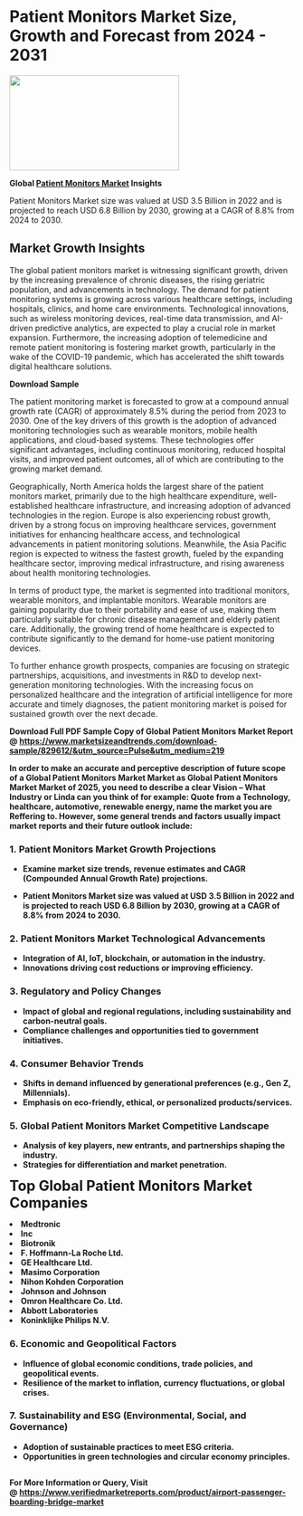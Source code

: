 <H1>Patient Monitors Market Size, Growth and Forecast from 2024 - 2031</H1><img class="aligncenter size-medium wp-image-584254" src="https://thirdeyenews.in/wp-content/uploads/2024/09/Global-Market-Research-300x168.jpeg" alt="" width="300" height="168" /><p><strong>Global&nbsp;<a href="https://www.marketsizeandtrends.com/download-sample/829612/&amp;utm_source=Pulse&amp;utm_medium=219">Patient Monitors Market</a> Insights</strong></p><p>Patient Monitors Market size was valued at USD 3.5 Billion in 2022 and is projected to reach USD 6.8 Billion by 2030, growing at a CAGR of 8.8% from 2024 to 2030.</p><p><h2>Market Growth Insights</h2> <p>The global patient monitors market is witnessing significant growth, driven by the increasing prevalence of chronic diseases, the rising geriatric population, and advancements in technology. The demand for patient monitoring systems is growing across various healthcare settings, including hospitals, clinics, and home care environments. Technological innovations, such as wireless monitoring devices, real-time data transmission, and AI-driven predictive analytics, are expected to play a crucial role in market expansion. Furthermore, the increasing adoption of telemedicine and remote patient monitoring is fostering market growth, particularly in the wake of the COVID-19 pandemic, which has accelerated the shift towards digital healthcare solutions.</p> <p><strong>Download Sample</strong></p> <p>The patient monitoring market is forecasted to grow at a compound annual growth rate (CAGR) of approximately 8.5% during the period from 2023 to 2030. One of the key drivers of this growth is the adoption of advanced monitoring technologies such as wearable monitors, mobile health applications, and cloud-based systems. These technologies offer significant advantages, including continuous monitoring, reduced hospital visits, and improved patient outcomes, all of which are contributing to the growing market demand.</p> <p>Geographically, North America holds the largest share of the patient monitors market, primarily due to the high healthcare expenditure, well-established healthcare infrastructure, and increasing adoption of advanced technologies in the region. Europe is also experiencing robust growth, driven by a strong focus on improving healthcare services, government initiatives for enhancing healthcare access, and technological advancements in patient monitoring solutions. Meanwhile, the Asia Pacific region is expected to witness the fastest growth, fueled by the expanding healthcare sector, improving medical infrastructure, and rising awareness about health monitoring technologies.</p> <p>In terms of product type, the market is segmented into traditional monitors, wearable monitors, and implantable monitors. Wearable monitors are gaining popularity due to their portability and ease of use, making them particularly suitable for chronic disease management and elderly patient care. Additionally, the growing trend of home healthcare is expected to contribute significantly to the demand for home-use patient monitoring devices.</p> <p>To further enhance growth prospects, companies are focusing on strategic partnerships, acquisitions, and investments in R&D to develop next-generation monitoring technologies. With the increasing focus on personalized healthcare and the integration of artificial intelligence for more accurate and timely diagnoses, the patient monitoring market is poised for sustained growth over the next decade.</p> <p><strong></p><p><span class=""><strong>Download Full PDF Sample Copy of Global Patient Monitors Market Report</strong> @ <a href="https://www.marketsizeandtrends.com/download-sample/829612/&amp;utm_source=Pulse&amp;utm_medium=219" target="_blank">https://www.marketsizeandtrends.com/download-sample/829612/&amp;utm_source=Pulse&amp;utm_medium=219</a></span></p><p>In order to make an accurate and perceptive description of future scope of a Global&nbsp;Patient Monitors Market Market as Global&nbsp;Patient Monitors Market Market of 2025, you need to describe a clear Vision &ndash; What Industry or Linda can you think of for example: Quote from a Technology, healthcare, automotive, renewable energy, name the market you are Reffering to. However, some general trends and factors usually impact market reports and their future outlook include:</p><h3>1.&nbsp;<strong>Patient Monitors Market Growth Projections</strong></h3><ul><li>Examine market size trends, revenue estimates and CAGR (Compounded Annual Growth Rate) projections.</li><li><p>Patient Monitors Market size was valued at USD 3.5 Billion in 2022 and is projected to reach USD 6.8 Billion by 2030, growing at a CAGR of 8.8% from 2024 to 2030.</p></li></ul><h3>2.&nbsp;<strong>Patient Monitors Market Technological Advancements</strong></h3><ul><li>Integration of AI, IoT, blockchain, or automation in the industry.</li><li>Innovations driving cost reductions or improving efficiency.</li></ul><h3>3.&nbsp;<strong>Regulatory and Policy Changes</strong></h3><ul><li>Impact of global and regional regulations, including sustainability and carbon-neutral goals.</li><li>Compliance challenges and opportunities tied to government initiatives.</li></ul><h3>4.&nbsp;<strong>Consumer Behavior Trends</strong></h3><ul><li>Shifts in demand influenced by generational preferences (e.g., Gen Z, Millennials).</li><li>Emphasis on eco-friendly, ethical, or personalized products/services.</li></ul><h3>5.&nbsp;<strong>Global Patient Monitors Market Competitive Landscape</strong></h3><ul><li>Analysis of key players, new entrants, and partnerships shaping the industry.</li><li>Strategies for differentiation and market penetration.</li></ul><p data-pm-slice="1 1 []"><span style="color: inherit; font-family: inherit; font-size: 25px;">Top Global Patient Monitors Market Companies</span></p><div class="" data-test-id=""><p><li>Medtronic</li><li> Inc</li><li> Biotronik</li><li> F. Hoffmann-La Roche Ltd.</li><li> GE Healthcare Ltd.</li><li> Masimo Corporation</li><li> Nihon Kohden Corporation</li><li> Johnson and Johnson</li><li> Omron Healthcare Co. Ltd.</li><li> Abbott Laboratories</li><li> Koninklijke Philips N.V.</li></p></div><h3>6.&nbsp;<strong>Economic and Geopolitical Factors</strong></h3><ul><li>Influence of global economic conditions, trade policies, and geopolitical events.</li><li>Resilience of the market to inflation, currency fluctuations, or global crises.</li></ul><h3>7.&nbsp;<strong>Sustainability and ESG (Environmental, Social, and Governance)</strong></h3><ul><li>Adoption of sustainable practices to meet ESG criteria.</li><li>Opportunities in green technologies and circular economy principles.</li></ul><h2><strong style="font-size: 14px;">For More Information or Query, Visit @&nbsp;</strong><a style="background-color: #ffffff; font-size: 14px;" href="https://www.marketsizeandtrends.com/report/patient-monitors-market/" target="_blank">https://www.verifiedmarketreports.com/product/airport-passenger-boarding-bridge-market</a></h2>
